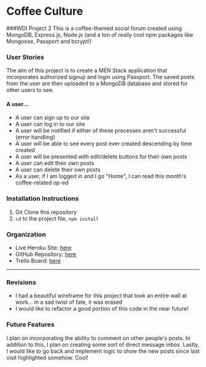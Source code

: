 # Coffee Culture

###WDI Project 2 
This is a coffee-themed social forum created using MongoDB, Express.js, Node.js (and a ton of really cool npm packages like Mongoose, Passport and bcrypt!)

### User Stories
The aim of this project is to create a MEN Stack application that incorporates authorized signup and login using Passport. The saved posts from the user are then uploaded to a MongoDB database and stored for other users to see.
 
#### A user... 
* A user can sign up to our site
* A user can log in to our site
* A user will be notified if either of these processes aren't successful (error handling)
* A user will be able to see every post ever created descending by time created
* A user will be presented with edit/delete buttons for their own posts
* A user can edit their own posts
* A user can delete their own posts
* As a user, if I am logged in and I go "Home", I can read this month's coffee-related op-ed

### Installation Instructions
1. Git Clone this repository
2. `cd` to the project file, `npm install`

### Organization
* Live Heroku Site: [here](https://guarded-ocean-57145.herokuapp.com/)
* GitHub Repository: [here](https://github.com/johndupper/coffeeculture)
* Trello Board: [here](https://trello.com/b/KHS5hoMZ/coffee-culture-men-stack-web-app)

---------

### Revisions
* I had a beautiful wireframe for this project that took an entire wall at work... in a sad twist of fate, it was erased
* I would like to refactor a good portion of this code in the near future! 

### Future Features
I plan on incorporating the ability to comment on other people's posts. In addition to this, I plan on creating some sort of direct message inbox. Lastly, I would like to go back and implement logic to show the new posts since last visit highlighted somehow. Cool!
